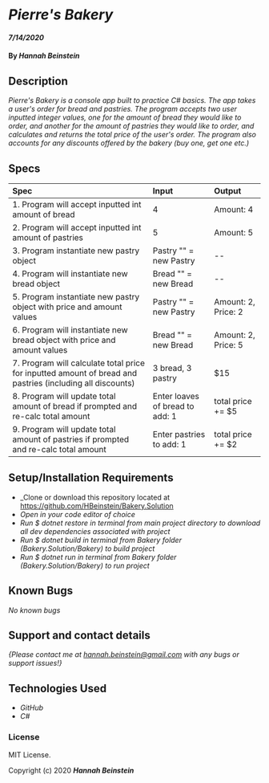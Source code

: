 # _Pierre's Bakery_

#### _7/14/2020_

#### By _**Hannah Beinstein**_

## Description

_Pierre's Bakery is a console app built to practice C# basics. The app takes a user's order for bread and pastries. The program accepts two user inputted integer values, one for the amount of bread they would like to order, and another for the amount of pastries they would like to order, and calculates and returns the total price of the user's order. The program also accounts for any discounts offered by the bakery (buy one, get one etc.)_

## Specs

| Spec | Input | Output |
| :-------------      | :------------- | :------------- |
| 1. Program will accept inputted int amount of bread | 4 | Amount: 4 |
| 2. Program will accept inputted int amount of pastries | 5 | Amount: 5 |
| 3. Program instantiate new pastry object | Pastry "" = new Pastry | -- |
| 4. Program will instantiate new bread object | Bread "" = new Bread | -- |
| 5. Program instantiate new pastry object with price and amount values | Pastry "" = new Pastry | Amount: 2, Price: 2 |
| 6. Program will instantiate new bread object with price and amount values | Bread "" = new Bread | Amount: 2, Price: 5 |
| 7. Program will calculate total price for inputted amount of bread and pastries (including all discounts) | 3 bread, 3 pastry | $15 |
| 8. Program will update total amount of bread if prompted and re-calc total amount | Enter loaves of bread to add: 1 | total price += $5 |
| 9. Program will update total amount of pastries if prompted and re-calc total amount | Enter pastries to add: 1 | total price += $2 |

## Setup/Installation Requirements

* _Clone or download this repository located at https://github.com/HBeinstein/Bakery.Solution
* _Open in your code editor of choice_
* _Run $ dotnet restore in terminal from main project directory to download all dev dependencies associated with project_
* _Run $ dotnet build in terminal from Bakery folder (Bakery.Solution/Bakery) to build project_
* _Run $ dotnet run in terminal from Bakery folder (Bakery.Solution/Bakery) to run project_

## Known Bugs

_No known bugs_

## Support and contact details

_{Please contact me at hannah.beinstein@gmail.com with any bugs or support issues!}_

## Technologies Used

* _GitHub_
* _C#_

### License

MIT License.

Copyright (c) 2020 **_Hannah Beinstein_**